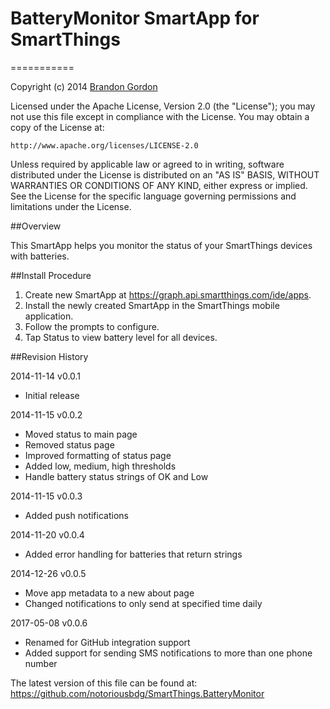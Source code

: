 # BatteryMonitor SmartApp for SmartThings
===========

Copyright (c) 2014 [Brandon Gordon](https://github.com/notoriousbdg)

Licensed under the Apache License, Version 2.0 (the "License"); you may not use this file except
in compliance with the License. You may obtain a copy of the License at:

    http://www.apache.org/licenses/LICENSE-2.0

Unless required by applicable law or agreed to in writing, software distributed under the License is distributed
on an "AS IS" BASIS, WITHOUT WARRANTIES OR CONDITIONS OF ANY KIND, either express or implied. See the License
for the specific language governing permissions and limitations under the License.

##Overview

This SmartApp helps you monitor the status of your SmartThings devices with batteries.

##Install Procedure

1. Create new SmartApp at https://graph.api.smartthings.com/ide/apps.
2. Install the newly created SmartApp in the SmartThings mobile application.
3. Follow the prompts to configure.
4. Tap Status to view battery level for all devices.


##Revision History

2014-11-14  v0.0.1
* Initial release

2014-11-15  v0.0.2
* Moved status to main page
* Removed status page
* Improved formatting of status page
* Added low, medium, high thresholds
* Handle battery status strings of OK and Low

2014-11-15  v0.0.3
* Added push notifications

2014-11-20  v0.0.4
* Added error handling for batteries that return strings

2014-12-26  v0.0.5
* Move app metadata to a new about page
* Changed notifications to only send at specified time daily

2017-05-08  v0.0.6
* Renamed for GitHub integration support
* Added support for sending SMS notifications to more than one phone number

The latest version of this file can be found at:
  https://github.com/notoriousbdg/SmartThings.BatteryMonitor
